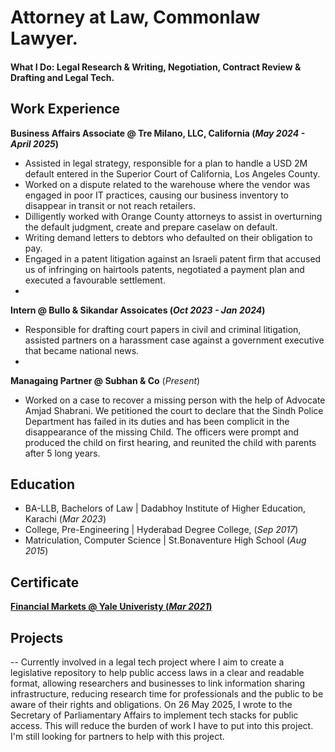 # Attorney at Law, Commonlaw Lawyer.

#### What I Do: Legal Research & Writing, Negotiation, Contract Review & Drafting and Legal Tech. 

## Work Experience
**Business Affairs Associate @ Tre Milano, LLC, California (_May 2024 - April 2025_)**
- Assisted in legal strategy, responsible for a plan to handle a USD 2M default entered in the Superior Court of California, Los Angeles County.
- Worked on a dispute related to the warehouse where the vendor was engaged in poor IT practices, causing our business inventory to disappear in transit or not reach retailers. 
- Dilligently worked with Orange County attorneys to assist in overturning the default judgment, create and prepare caselaw on default.
- Writing demand letters to debtors who defaulted on their obligation to pay.
- Engaged in a patent litigation against an Israeli patent firm that accused us of infringing on hairtools patents, negotiated a payment plan and executed a favourable settlement.
- 

**Intern @ Bullo & Sikandar Assoicates (_Oct 2023 - Jan 2024_)**
- Responsible for drafting court papers in civil and criminal litigation, assisted partners on a harassment case against a government executive that became national news.
- 

**Managaing Partner @ Subhan & Co** (_Present_)
- Worked on a case to recover a missing person with the help of Advocate Amjad Shabrani. We petitioned the court to declare that the Sindh Police Department has failed in its duties and has been complicit in the disappearance of the missing Child. The officers were prompt and produced the child on first hearing, and reunited the child with parents after 5 long years.

## Education
- BA-LLB, Bachelors of Law | Dadabhoy Institute of Higher Education, Karachi (_Mar 2023_)								       		
- College, Pre-Engineering	| Hyderabad Degree College, (_Sep 2017_)	 			        		
- Matriculation, Computer Science | St.Bonaventure High School (_Aug 2015_)

## Certificate 
[**Financial Markets @ Yale Univeristy (_Mar 2021_)** ](https://www.coursera.org/account/accomplishments/certificate/U7X5QVASA2CB)

## Projects

-- Currently involved in a legal tech project where I aim to create a legislative repository to help public access laws in a clear and readable format, allowing researchers and businesses to link information sharing infrastructure, reducing research time for professionals and the public to be aware of their rights and obligations. On 26 May 2025, I wrote to the Secretary of Parliamentary Affairs to implement tech stacks for public access. This will reduce the burden of work I have to put into this project. I'm still looking for partners to help with this project.


